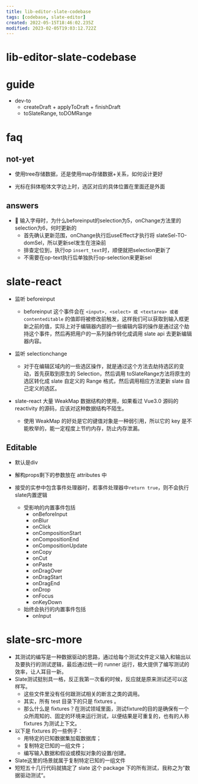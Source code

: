 ```yaml
---
title: lib-editor-slate-codebase
tags: [codebase, slate-editor]
created: 2022-05-15T18:46:02.235Z
modified: 2023-02-05T19:03:12.722Z
---
```


# lib-editor-slate-codebase

# guide

- dev-to
  - createDraft + applyToDraft + finishDraft
  - toSlateRange, toDOMRange

# faq

## not-yet

- 使用tree存储数据，还是使用map存储数据+关系，如何设计更好

- 光标在斜体粗体文字边上时，选区对应的具体位置在里面还是外面

## answers
- 🤔 输入字母时，为什么beforeinput的selection为5，onChange方法里的selection为6，何时更新的
  - 首先确认更新范围，onChange执行后useEffect才执行将 slateSel-TO-domSel，所以更新sel发生在渲染前
  - 排查定位到，执行op `insert_text`时，顺便就把selection更新了
  - 不需要在op-text执行后单独执行op-selection来更新sel
# slate-react
- 监听 beforeinput
  - beforeinput 这个事件会在 `<input>, <select> 或 <textarea> 或者 contenteditable` 的值即将被修改前触发，这样我们可以获取到输入框更新之前的值，实际上对于编辑器内部的一些编辑内容的操作是通过这个劫持这个事件，然后再把用户的一系列操作转化成调用 slate api 去更新编辑器内容。

- 监听 selectionchange
  - 对于在编辑区域内的一些选区操作，就是通过这个方法去劫持选区的变动，首先获取到原生的 Selection，然后调用 toSlateRange方法将原生的选区转化成 slate 自定义的 Range 格式，然后调用相应方法更新 slate 自己定义的选区。
​
- slate-react 大量 WeakMap 数据结构的使用，如果看过 Vue3.0 源码的 reactivity 的源码，应该对这种数据结构不陌生。
  - 使用 WeakMap 的好处是它的键值对象是一种弱引用，所以它的 key 是不能枚举的，能一定程度上节约内存，防止内存泄漏。
​

## Editable

- 默认是div
- 解构props剩下的参数放在 attributes 中

- 接受的实参中包含事件处理器时，若事件处理器中`return true`，则不会执行slate内置逻辑
  - 受影响的内置事件包括
    - onBeforeInput
    - onBlur
    - onClick
    - onCompositionStart
    - onCompositionEnd
    - onCompositionUpdate
    - onCopy
    - onCut
    - onPaste
    - onDragOver
    - onDragStart
    - onDragEnd
    - onDrop
    - onFocus
    - onKeyDown
  - 始终会执行的内置事件包括
    - onInput
# slate-src-more
- 其测试的编写是一种数据驱动的思路，通过给每个测试文件定义输入和输出以及要执行的测试逻辑，最后通过统一的 runner 运行，极大提供了编写测试的效率，让人耳目一新。
- Slate测试挺别具一格，反正我第一次看的时候，反应就是原来测试还可以这样写。​
  - 这些文件里没有任何跟测试相关的断言之类的调用。
  - 其实，所有 test 目录下的只是 fixtures 。
  - 那么什么是 fixtures？在测试领域里面，测试fixture的目的是确保有一个众所周知的、固定的环境来运行测试，以便结果是可重复的，也有的人称 fixtures 为测试上下文。
- 以下是 fixtures 的一些例子：
  - 用特定的已知数据集加载数据库；
  - 复制特定已知的一组文件；
  - 编写输入数据和假设或模拟对象的设置/创建。
- Slate这里的场景就属于复制特定已知的一组文件
- 短短五十几行代码就搞定了 slate 这个 package 下的所有测试，我称之为”数据驱动测试“。​
